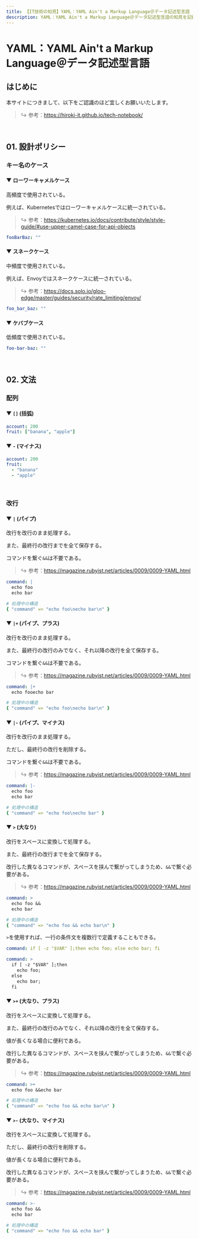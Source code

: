 ```yaml
---
title: 【IT技術の知見】YAML：YAML Ain't a Markup Language＠データ記述型言語
description: YAML：YAML Ain't a Markup Language＠データ記述型言語の知見を記録しています。
---
```


# YAML：YAML Ain't a Markup Language＠データ記述型言語

## はじめに

本サイトにつきまして、以下をご認識のほど宜しくお願いいたします。

> ↪️ 参考：https://hiroki-it.github.io/tech-notebook/

<br>

## 01. 設計ポリシー

### キー名のケース

#### ▼ ローワーキャメルケース

高頻度で使用されている。

例えば、Kubernetesではローワーキャメルケースに統一されている。

> ↪️ 参考：https://kubernetes.io/docs/contribute/style/style-guide/#use-upper-camel-case-for-api-objects

```yaml
fooBarBaz: ""
```

#### ▼ スネークケース

中頻度で使用されている。

例えば、Envoyではスネークケースに統一されている。

> ↪️ 参考：https://docs.solo.io/gloo-edge/master/guides/security/rate_limiting/envoy/

```yaml
foo_bar_baz: ""
```

#### ▼ ケバブケース

低頻度で使用されている。

```yaml
foo-bar-baz: ""
```

<br>

## 02. 文法

### 配列

#### ▼ `[]` (括弧)

```yaml
account: 200
fruit: ["banana", "apple"]
```

#### ▼ `-` (マイナス)

```yaml
account: 200
fruit:
  - "banana"
  - "apple"
```

<br>

### 改行

#### ▼ `|` (パイプ)

改行を改行のまま処理する。

また、最終行の改行までを全て保存する。

コマンドを繋ぐ`&&`は不要である。

> ↪️ 参考：https://magazine.rubyist.net/articles/0009/0009-YAML.html

```yaml
command: |
  echo foo
  echo bar
```

```yaml
# 処理中の構造
{ "command" => "echo foo\necho bar\n" }
```

#### ▼ `|+` (パイプ、プラス)

改行を改行のまま処理する。

また、最終行の改行のみでなく、それ以降の改行を全て保存する。

コマンドを繋ぐ`&&`は不要である。

> ↪️ 参考：https://magazine.rubyist.net/articles/0009/0009-YAML.html

```yaml
command: |+
  echo fooecho bar
```

```yaml
# 処理中の構造
{ "command" => "echo foo\necho bar\n" }
```

#### ▼ `|-` (パイプ、マイナス)

改行を改行のまま処理する。

ただし、最終行の改行を削除する。

コマンドを繋ぐ`&&`は不要である。

> ↪️ 参考：https://magazine.rubyist.net/articles/0009/0009-YAML.html

```yaml
command: |-
  echo foo
  echo bar
```

```yaml
# 処理中の構造
{ "command" => "echo foo\necho bar" }
```

#### ▼ `>` (大なり)

改行をスペースに変換して処理する。

また、最終行の改行までを全て保存する。

改行した異なるコマンドが、スペースを挟んで繋がってしまうため、`&&`で繋ぐ必要がある。

> ↪️ 参考：https://magazine.rubyist.net/articles/0009/0009-YAML.html

```yaml
command: >
  echo foo &&
  echo bar
```

```yaml
# 処理中の構造
{ "command" => "echo foo && echo bar\n" }
```

`>`を使用すれば、一行の条件文を複数行で定義することもできる。

```yaml
command: if [ -z "$VAR" ];then echo foo; else echo bar; fi
```

```yaml
command: >
  if [ -z "$VAR" ];then
    echo foo;
  else
    echo bar;
  fi
```

#### ▼ `>+` (大なり、プラス)

改行をスペースに変換して処理する。

また、最終行の改行のみでなく、それ以降の改行を全て保存する。

値が長くなる場合に便利である。

改行した異なるコマンドが、スペースを挟んで繋がってしまうため、`&&`で繋ぐ必要がある。

> ↪️ 参考：https://magazine.rubyist.net/articles/0009/0009-YAML.html

```yaml
command: >+
  echo foo &&echo bar
```

```yaml
# 処理中の構造
{ "command" => "echo foo && echo bar\n" }
```

#### ▼ `>-` (大なり、マイナス)

改行をスペースに変換して処理する。

ただし、最終行の改行を削除する。

値が長くなる場合に便利である。

改行した異なるコマンドが、スペースを挟んで繋がってしまうため、`&&`で繋ぐ必要がある。

> ↪️ 参考：https://magazine.rubyist.net/articles/0009/0009-YAML.html

```yaml
command: >-
  echo foo &&
  echo bar
```

```yaml
# 処理中の構造
{ "command" => "echo foo && echo bar" }
```

<br>
